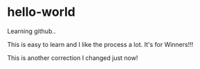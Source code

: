 # hello-world
Learning github..

This is easy to learn and I like the process a lot. It's for Winners!!!

This is another correction I changed just now!
